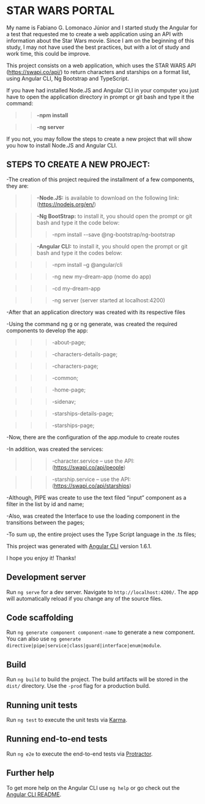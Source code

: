 # STAR WARS PORTAL

My name is Fabiano G. Lomonaco Júnior and I started study the Angular for a test that requested me to create a web application using an API with information about the Star Wars movie. Since I am on the beginning of this study, I may not have used the best practices, but with a lot of study and work time, this could be improve. 

This project consists on a web application, which uses the STAR WARS API (https://swapi.co/api/) to return characters and starships on a format list, using Angular CLI, Ng Bootstrap and TypeScript.

If you have had installed Node.JS and Angular CLI in your computer you just have to open the application directory in prompt or git bash and type it the command:

>>**-npm install**

>>**-ng server**

If you not, you may follow the steps to create a new project that will show you how to install Node.JS and Angular CLI.

## STEPS TO CREATE A NEW PROJECT:

-The creation of this project required the installment  of a few components, they are: 

>>**-Node.JS:** is available to download on the following link: (https://nodejs.org/en/)

>>**-Ng BootStrap:** to install it, you should open the prompt or git bash and type it the code below:
>>>-npm install --save @ng-bootstrap/ng-bootstrap

>>**-Angular CLI:** to install it, you should open the prompt or git bash and type   it the codes below:

>>>-npm install –g @angular/cli

>>>-ng new my-dream-app (nome do app)

>>>-cd my-dream-app

>>>-ng server (server started at localhost:4200)

-After that an application directory was created  with its respective files

-Using the command ng g or ng generate, was created the required components to develop the app:

>>>-about-page;

>>>-characters-details-page;

>>>-characters-page;

>>>-common;

>>>-home-page;

>>>-sidenav;

>>>-starships-details-page;

>>>-starships-page;

-Now, there are the configuration of the app.module to create routes

-In addition, was created the services:

>>>-character.service – use the API: (https://swapi.co/api/people)

>>>-starship.service – use the API: (https://swapi.co/api/starships)

-Although, PIPE was create to use the text filed “input” component as a filter in the list by id and name;

-Also, was created the Interface to use the loading component in the transitions between the pages;

-To sum up, the entire project uses the Type Script language in the .ts files;

This project was generated with [Angular CLI](https://github.com/angular/angular-cli) version 1.6.1.

I hope you enjoy it! Thanks!

## Development server

Run `ng serve` for a dev server. Navigate to `http://localhost:4200/`. The app will automatically reload if you change any of the source files.

## Code scaffolding

Run `ng generate component component-name` to generate a new component. You can also use `ng generate directive|pipe|service|class|guard|interface|enum|module`.

## Build

Run `ng build` to build the project. The build artifacts will be stored in the `dist/` directory. Use the `-prod` flag for a production build.

## Running unit tests

Run `ng test` to execute the unit tests via [Karma](https://karma-runner.github.io).

## Running end-to-end tests

Run `ng e2e` to execute the end-to-end tests via [Protractor](http://www.protractortest.org/).

## Further help

To get more help on the Angular CLI use `ng help` or go check out the [Angular CLI README](https://github.com/angular/angular-cli/blob/master/README.md).
